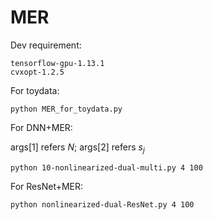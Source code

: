 
# MER
Dev requirement:

```
tensorflow-gpu-1.13.1
cvxopt-1.2.5
```

For toydata:
```
python MER_for_toydata.py
```

For DNN+MER: 

args[1] refers $N$; args[2] refers $s_j$
```
python 10-nonlinearized-dual-multi.py 4 100
```

For ResNet+MER:

```
python nonlinearized-dual-ResNet.py 4 100
```
